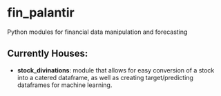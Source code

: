 # fin_palantir
Python modules for financial data manipulation and forecasting

## Currently Houses:
- **stock_divinations**: module that allows for easy conversion of a stock into a catered dataframe, as well as creating target/predicting dataframes for machine learning.
